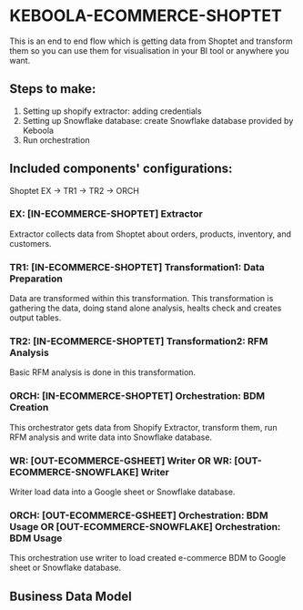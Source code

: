 # KEBOOLA-ECOMMERCE-SHOPTET

This is an end to end flow which is getting data from Shoptet and transform them so you can use them for visualisation in your BI tool or anywhere you want. 

## Steps to make:
1. Setting up shopify extractor: adding credentials
2. Setting up Snowflake database: create Snowflake database provided by Keboola
3. Run orchestration

## Included components' configurations:

Shoptet EX -> TR1 -> TR2 -> ORCH


### EX: [IN-ECOMMERCE-SHOPTET] Extractor

Extractor collects data from Shoptet about orders, products, inventory, and customers.

### TR1: [IN-ECOMMERCE-SHOPTET] Transformation1: Data Preparation

Data are transformed within this transformation. This transformation is gathering the data, doing stand alone analysis, healts check and creates output tables.

### TR2: [IN-ECOMMERCE-SHOPTET] Transformation2: RFM Analysis

Basic RFM analysis is done in this transformation.

### ORCH: [IN-ECOMMERCE-SHOPTET] Orchestration: BDM Creation

This orchestrator gets data from Shopify Extractor, transform them, run RFM analysis and write data into Snowflake database. 

### WR: [OUT-ECOMMERCE-GSHEET] Writer OR WR: [OUT-ECOMMERCE-SNOWFLAKE] Writer

Writer load data into a Google sheet or Snowflake database.

### ORCH: [OUT-ECOMMERCE-GSHEET] Orchestration: BDM Usage OR [OUT-ECOMMERCE-SNOWFLAKE] Orchestration: BDM Usage

This orchestration use writer to load created e-commerce BDM to Google sheet or Snowflake database.


## Business Data Model



